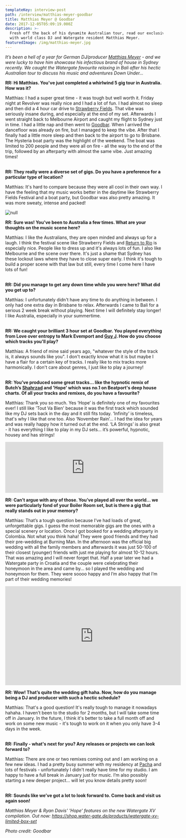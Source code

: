 ```yaml
---
templateKey: interview-post
path: /interview/matthias-meyer-goodbar
title: Matthias Meyer @ Goodbar
date: 2017-12-05T05:09:19.000Z
description: >-
  Fresh off the back of his dynamite Australian tour, read our exclusive chat
  with world class DJ and Watergate resident Matthias Meyer.
featuredImage: /img/matthias-meyer.jpg
---
```

_It’s been a hell of a year for German DJ/producer [Matthias Meyer](https://www.facebook.com/matthiasmeyermusic/) - and we were lucky to have him showcase his infectious brand of house in Sydney recently. We caught the Watergate favourite relaxing in Bali after his hectic Australian tour to discuss his music and adventures Down Under…_

**RR: Hi Matthias. You've just completed a whirlwind 5 gig tour in Australia. How was it?**

Matthias: I had a super great time - it was tough but well worth it. Friday night at Revolver was really nice and I had a lot of fun. I had almost no sleep and then did a 4 hour car drive to [Strawberry Fields](https://www.facebook.com/TheStrawberryFieldsFestival/). That vibe was seriously insane during, and especially at the end of my set. Afterwards I went straight back to Melbourne Airport and caught my flight to Sydney just in time. I had a little nap and then went to [G](https://www.facebook.com/goodbarsydney/)[oodbar](https://www.facebook.com/goodbarsydney/). When I arrived the dancefloor was already on fire, but I managed to keep the vibe. After that I finally had a little more sleep and then back to the airport to go to Brisbane. The Hysteria boat party was the highlight of the weekend. The boat was limited to 200 people and they were all on fire - all the way to the end of the trip, followed by an afterparty with almost the same vibe. Just amazing times!
<br><br>

**RR: They really were a diverse set of gigs. Do you have a preference for a particular type of location?**

Matthias: It's hard to compare because they were all cool in their own way. I have the feeling that my music works better in the daytime like Strawberry Fields Festival and a boat party, but Goodbar was also pretty amazing. It was more sweaty, intense and packed!

![null](/img/matthias-meyer-goodbar.jpg)

**RR: Sure was! You've been to Australia a few times. What are your thoughts on the music scene here?**

Matthias: I like the Australians, they are open minded and always up for a laugh. I think the festival scene like Strawberry Fields and [Return to Rio](https://www.facebook.com/ReturnToRio/) is especially nice. People like to dress up and it's always lots of fun. I also like Melbourne and the scene over there. It's just a shame that Sydney has these lockout laws where they have to close super early. I think it's tough to build a proper scene with that law but still, every time I come here I have lots of fun!
<br><br>

**RR: Did you manage to get any down time while you were here? What did you get up to?**

Matthias: I unfortunately didn't have any time to do anything in between. I only had one extra day in Brisbane to relax. Afterwards I came to Bali for a serious 2 week break without playing. Next time I will definitely stay longer! I like Australia, especially in your summertime. 
<br><br>

**RR: We caught your brilliant 3 hour set at Goodbar. You played everything from Love over entropy to Mark Evemport and [Guy J](https://www.facebook.com/guyjofficial/). How do you choose which tracks you'll play?**

Matthias: A friend of mine said years ago, "whatever the style of the track is, it always sounds like you". I don't exactly know what it is but maybe I have a flair for a certain key of tracks. I really like to mix tracks more harmonically. I don't care about genres, I just like to play a journey!
<br><br>

**RR: You’ve produced some great tracks… like the hypnotic remix of Butch’s [Shahrzad](https://l.facebook.com/l.php?u=https%3A%2F%2Fwww.youtube.com%2Fwatch%3Fv%3DioEph_P3kPA&h=ATO2BtnyhmwDcABmj9MDZxwhO4AvqD0zNZ6G78Vf1G9IrvBnYOu-9CLvu9y8Pyxoe03hDb_yBlIrEO-wHqp5Pqx7JgK3yyzJHoV6Ph7QHA5pCPq_B34TLAwo) and 'Hope' which was no.1 on Beatport's deep house charts. Of all your tracks and remixes, do you have a favourite?**

Matthias: Thank you so much. Yes ‘Hope’ is definitely one of my favourites ever! I still like 'Tout Va Bien' because it was the first track which sounded like my DJ sets back in the day and it still fits today. ‘Infinity’ is timeless, that's why I like that one too. Also ‘November Rain’... I had the idea for years and was really happy how it turned out at the end. ‘LA Strings’ is also great - it has everything I like to play in my DJ sets… it’s powerful, hypnotic, housey and has strings!

<iframe src="https://embed.beatport.com/?id=9864867&type=track" width="100%" height="162" frameborder="0" scrolling="no" style="max-width:600px;"></iframe>

**RR: Can’t argue with any of those. You’ve played all over the world… we were particularly fond of your Boiler Room set, but is there a gig that really stands out in your memory?**

Matthias: That’s a tough question because I’ve had loads of great, unforgettable gigs. I guess the most memorable gigs are the ones with a special scenery or location. Once I got booked for a wedding afterparty in Colombia. Not what you think haha! They were good friends and they had their pre-wedding at Burning Man. In the afternoon was the official big wedding with all the family members and afterwards it was just 50-100 of their closest (younger) friends with just me playing for almost 10-12 hours. That was amazing and I will never forget that. Half a year later we had a Watergate party in Croatia and the couple were celebrating their honeymoon in the area and came by... so I played the wedding and honeymoon for them. They were soooo happy and I’m also happy that I’m part of their wedding memories!

<iframe width="560" height="315" src="https://www.youtube.com/embed/em_GbURVJrA" frameborder="0" allow="autoplay; encrypted-media" allowfullscreen></iframe>

**RR: Wow! That’s quite the wedding gift haha. Now, how do you manage being a DJ and producer with such a hectic schedule?**

Matthias: That's a good question! It's really tough to manage it nowadays hahaha. I haven’t been to the studio for 2 months, but I will take some time off in January. In the future, I think it's better to take a full month off and work on some new music - it's tough to work on it when you only have 3-4 days in the week.
<br><br>

**RR: Finally - what's next for you? Any releases or projects we can look forward to?**

Matthias: There are one or two remixes coming out and I am working on a few new ideas. I had a pretty busy summer with my residency at [Pacha](https://www.facebook.com/Pacha/) and lots of festivals - unfortunately I didn't really have time for my studio. I am happy to have a full break in January just for music. I’m also possibly starting a new deeper project… will let you know details pretty soon!
<br><br>

**RR: Sounds like we’ve got a lot to look forward to. Come back and visit us again soon!**

_Matthias Meyer & Ryan Davis' 'Hope' features on the new Watergate XV compilation. Out now: https://shop.water-gate.de/products/watergate-xv-limited-box-set_

_Photo credit: Goodbar_
